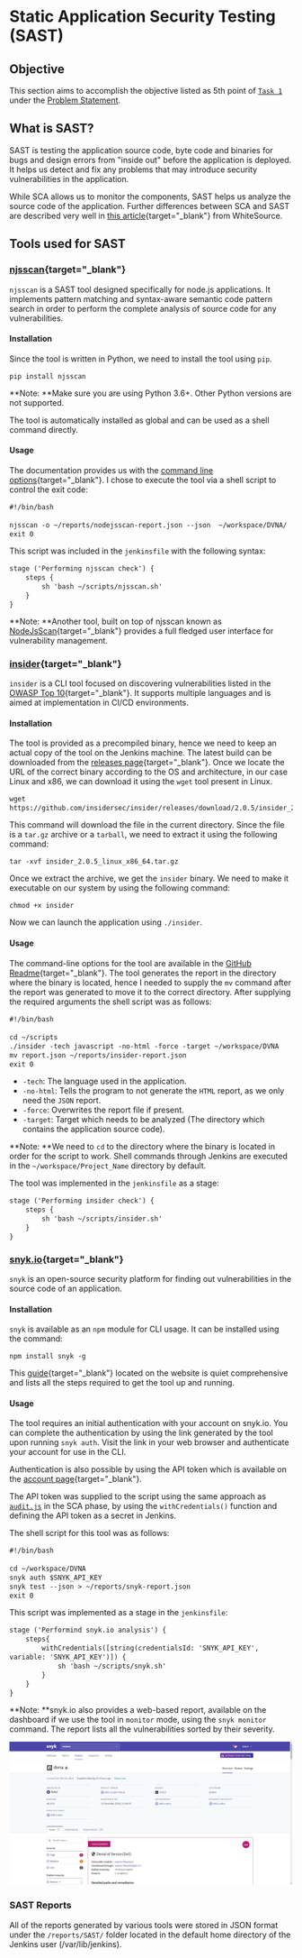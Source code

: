 # Static Application Security Testing (SAST)

## Objective

This section aims to accomplish the objective listed as 5th point of [`Task 1`](../problem-statement/#task-1) under the [Problem Statement](../problem-statement).

## What is SAST?

SAST is testing the application source code, byte code and binaries for bugs and design errors from "inside out" before the application is deployed. It helps us detect and fix any problems that may introduce security vulnerabilities in the application.

While SCA allows us to monitor the components, SAST helps us analyze the source code of the application. Further differences between SCA and SAST are described very well in [this article](https://resources.whitesourcesoftware.com/blog-whitesource/sast-vs-sca){target="_blank"} from WhiteSource.

## Tools used for SAST

### [njsscan](https://github.com/ajinabraham/njsscan){target="_blank"}

`njsscan` is a SAST tool designed specifically for node.js applications. It implements pattern matching and syntax-aware semantic code pattern search in order to perform the complete analysis of source code for any vulnerabilities.

#### Installation

Since the tool is written in Python, we need to install the tool using `pip`.

```
pip install njsscan
```

**Note: **Make sure you are using Python 3.6+. Other Python versions are not supported.

The tool is automatically installed as global and can be used as a shell command directly.

#### Usage

The documentation provides us with the [command line options](https://github.com/ajinabraham/njsscan#command-line-options){target="_blank"}. I chose to execute the tool via a shell script to control the exit code:

```
#!/bin/bash

njsscan -o ~/reports/nodejsscan-report.json --json  ~/workspace/DVNA/
exit 0
```

This script was included in the `jenkinsfile` with the following syntax:

```
stage ('Performing njsscan check') {
    steps {
        sh 'bash ~/scripts/njsscan.sh'
    }
}
```

**Note: **Another tool, built on top of njsscan known as [NodeJsScan](https://github.com/ajinabraham/nodejsscan){target="_blank"} provides a full fledged user interface for vulnerability management.

### [insider](https://github.com/insidersec/insider){target="_blank"}

`insider` is a CLI tool focused on discovering vulnerabilities listed in the [OWASP Top 10](https://owasp.org/www-project-top-ten/){target="_blank"}. It supports multiple languages and is aimed at implementation in CI/CD environments.

#### Installation

The tool is provided as a precompiled binary, hence we need to keep an actual copy of the tool on the Jenkins machine. The latest build can be downloaded from the [releases page](https://github.com/insidersec/insider/releases/){target="_blank"}. Once we locate the URL of the correct binary according to the OS and architecture, in our case Linux and x86, we can download it using the `wget` tool present in Linux.

```
wget https://github.com/insidersec/insider/releases/download/2.0.5/insider_2.0.5_linux_x86_64.tar.gz
```

This command will download the file in the current directory. Since the file is a `tar.gz` archive or a `tarball`, we need to extract it using the following command:

```
tar -xvf insider_2.0.5_linux_x86_64.tar.gz
```

Once we extract the archive, we get the `insider` binary. We need to make it executable on our system by using the following command:

```
chmod +x insider
```

Now we can launch the application using `./insider`.

#### Usage

The command-line options for the tool are available in the [GitHub Readme](https://github.com/insidersec/insider#usage){target="_blank"}. The tool generates the report in the directory where the binary is located, hence I needed to supply the `mv` command after the report was generated to move it to the correct directory. After supplying the required arguments the shell script was as follows:

```
#!/bin/bash

cd ~/scripts
./insider -tech javascript -no-html -force -target ~/workspace/DVNA
mv report.json ~/reports/insider-report.json
exit 0
```

- `-tech`: The language used in the application.
- `-no-html`: Tells the program to not generate the `HTML` report, as we only need the `JSON` report.
- `-force`: Overwrites the report file if present.
- `-target`: Target which needs to be analyzed (The directory which contains the application source code).

**Note: **We need to `cd` to the directory where the binary is located in order for the script to work. Shell commands through Jenkins are executed in the `~/workspace/Project_Name` directory by default. 

The tool was implemented in the `jenkinsfile` as a stage:

```
stage ('Performing insider check') {
    steps {
        sh 'bash ~/scripts/insider.sh'
    }
}
```

### [snyk.io](https://snyk.io/){target="_blank"}

`snyk` is an open-source security platform for finding out vulnerabilities in the source code of an application. 

#### Installation

`snyk` is available as an `npm` module for CLI usage. It can be installed using the command:

```
npm install snyk -g
```

This [guide](https://support.snyk.io/hc/en-us/articles/360003812458){target="_blank"} located on the website is quiet comprehensive and lists all the steps required to get the tool up and running.

#### Usage

The tool requires an initial authentication with your account on snyk.io. You can complete the authentication by using the link generated by the tool upon running `snyk auth`. Visit the link in your web browser and authenticate your account for use in the CLI.

Authentication is also possible by using the API token which is available on the [account page](https://app.snyk.io/account){target="_blank"}.

The API token was supplied to the script using the same approach as [`audit.js`](https://www.npmjs.com/package/auditjs) in the SCA phase, by using the `withCredentials()` function and defining the API token as a secret in Jenkins.

The shell script for this tool was as follows:

```
#!/bin/bash

cd ~/workspace/DVNA
snyk auth $SNYK_API_KEY
snyk test --json > ~/reports/snyk-report.json
exit 0
```

This script was implemented as a stage in the `jenkinsfile`:

```
stage ('Performind snyk.io analysis') {
    steps{
        withCredentials([string(credentialsId: 'SNYK_API_KEY', variable: 'SNYK_API_KEY')]) {
            sh 'bash ~/scripts/snyk.sh'
        }  
    }
}
```

**Note: **snyk.io also provides a web-based report, available on the dashboard if we use the tool in `monitor` mode, using the `snyk monitor` command. The report lists all the vulnerabilities sorted by their severity.

![snyk.io Dashboard](images/snyk.png)

### SAST Reports

All of the reports generated by various tools were stored in JSON format under the `/reports/SAST/` folder located in the default home directory of the Jenkins user (/var/lib/jenkins).